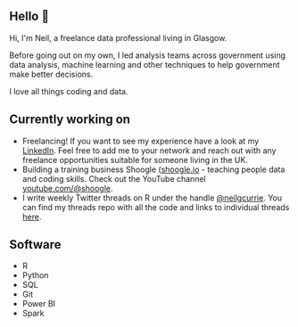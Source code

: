 ## Hello 👋

Hi, I'm Neil, a freelance data professional living in Glasgow. 

Before going out on my own, I led analysis teams across government using data analysis, machine learning and other techniques to help government make better decisions. 

I love all things coding and data.

## Currently working on

* Freelancing! If you want to see my experience have a look at my [LinkedIn](https://www.linkedin.com/in/neilgcurrie/). Feel free to add me to your network and reach out with any freelance opportunities suitable for someone living in the UK.
* Building a training business Shoogle ([shoogle.io]([www](https://www.shoogle.io)) - teaching people data and coding skills. Check out the YouTube channel [youtube.com/@shoogle](https://www.youtube.com/@shoogle).
* I write weekly Twitter threads on R under the handle [@neilgcurrie](https://twitter.com/neilgcurrie). You can find my threads repo with all the code and links to individual threads [here](https://github.com/neilcuz/threads).

## Software

* R
* Python
* SQL
* Git 
* Power BI
* Spark

